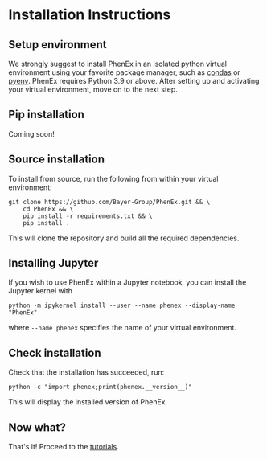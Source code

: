# Installation Instructions

## Setup environment

We strongly suggest to install PhenEx in an isolated python virtual environment using your favorite package
manager, such as [condas](https://conda.io/projects/conda/en/latest/user-guide/install/index.html) or
[pyenv](https://github.com/pyenv/pyenv). PhenEx requires Python 3.9 or above. After setting up and activating
your virtual environment, move on to the next step.

## Pip installation

Coming soon!

## Source installation

To install from source, run the following from within your virtual environment:

```
git clone https://github.com/Bayer-Group/PhenEx.git && \
    cd PhenEx && \
    pip install -r requirements.txt && \
    pip install .
```

This will clone the repository and build all the required dependencies.

## Installing Jupyter

If you wish to use PhenEx within a Jupyter notebook, you can install the Jupyter kernel with

```
python -m ipykernel install --user --name phenex --display-name "PhenEx"
```

where `--name phenex` specifies the name of your virtual environment.

## Check installation

Check that the installation has succeeded, run:

```
python -c "import phenex;print(phenex.__version__)"
```

This will display the installed version of PhenEx.

## Now what?

That's it! Proceed to the [tutorials](tutorials.md).
